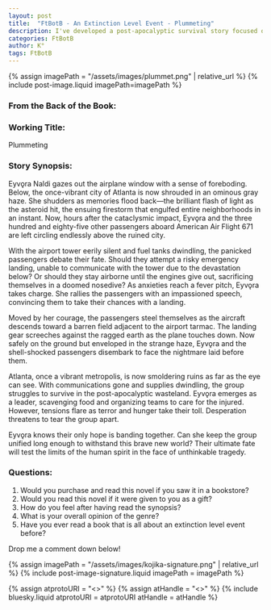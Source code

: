 ```yaml
---
layout: post
title:  "FtBotB - An Extinction Level Event - Plummeting"
description: I've developed a post-apocalyptic survival story focused on Eyvǫra Naldi and 385 other passengers stranded in the air above a devastated Atlanta after an asteroid impact. The synopsis follows their harrowing decision to attempt a landing and subsequent struggle to survive in the ruined city. Through Eyvǫra's emergence as a leader, I explore themes of human resilience and group dynamics in the face of catastrophe. The story asks whether unity can prevail when civilization crumbles.
categories: FtBotB
author: K°
tags: FtBotB
---
```


<div>
{% assign imagePath = "/assets/images/plummet.png" | relative_url %}
{% include post-image.liquid imagePath=imagePath %}
</div>

### From the Back of the Book:
### Working Title:
Plummeting

### Story Synopsis:
Eyvǫra Naldi gazes out the airplane window with a sense of foreboding. Below, the once-vibrant city of Atlanta is now shrouded in an ominous gray haze. She shudders as memories flood back—the brilliant flash of light as the asteroid hit, the ensuing firestorm that engulfed entire neighborhoods in an instant. Now, hours after the cataclysmic impact, Eyvǫra and the three hundred and eighty-five other passengers aboard American Air Flight 671 are left circling endlessly above the ruined city.  

With the airport tower eerily silent and fuel tanks dwindling, the panicked passengers debate their fate. Should they attempt a risky emergency landing, unable to communicate with the tower due to the devastation below? Or should they stay airborne until the engines give out, sacrificing themselves in a doomed nosedive? As anxieties reach a fever pitch, Eyvǫra takes charge. She rallies the passengers with an impassioned speech, convincing them to take their chances with a landing.  

Moved by her courage, the passengers steel themselves as the aircraft descends toward a barren field adjacent to the airport tarmac. The landing gear screeches against the ragged earth as the plane touches down. Now safely on the ground but enveloped in the strange haze, Eyvǫra and the shell-shocked passengers disembark to face the nightmare laid before them.  

Atlanta, once a vibrant metropolis, is now smoldering ruins as far as the eye can see. With communications gone and supplies dwindling, the group struggles to survive in the post-apocalyptic wasteland. Eyvǫra emerges as a leader, scavenging food and organizing teams to care for the injured. However, tensions flare as terror and hunger take their toll. Desperation threatens to tear the group apart.  

Eyvǫra knows their only hope is banding together. Can she keep the group unified long enough to withstand this brave new world? Their ultimate fate will test the limits of the human spirit in the face of unthinkable tragedy.  

### Questions:
1. Would you purchase and read this novel if you saw it in a bookstore?
2. Would you read this novel if it were given to you as a gift?
3. How do you feel after having read the synopsis?
4. What is your overall opinion of the genre?
5. Have you ever read a book that is all about an extinction level event before?

Drop me a comment down below!

<!-- signature -->
{% assign imagePath = "/assets/images/kojika-signature.png" | relative_url %}
{% include post-image-signature.liquid imagePath = imagePath %}

<!-- comments -->
{% assign atprotoURI = "<<atprotoURI>>" %}
{% assign atHandle = "<<atHandle>>" %}
{% include bluesky.liquid atprotoURI = atprotoURI atHandle = atHandle %}